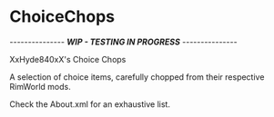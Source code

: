 # ChoiceChops

--------------- **_WIP - TESTING IN PROGRESS_** ---------------

XxHyde840xX's Choice Chops

A selection of choice items, carefully chopped from their respective RimWorld mods.

Check the About.xml for an exhaustive list.
